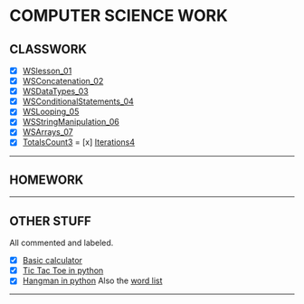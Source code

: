 # COMPUTER SCIENCE WORK

## CLASSWORK

- [x] [WSlesson_01](https://github.com/Techn0Ninja27/school/blob/main/python/calc.py)
- [x] [WSConcatenation_02](https://github.com/Techn0Ninja27/school/blob/main/python/concatenation.py)
- [x] [WSDataTypes_03](https://github.com/Techn0Ninja27/school/blob/main/python/wsdatatypes.py)
- [x] [WSConditionalStatements_04](https://github.com/Techn0Ninja27/school/blob/main/python/conditional_statements.py)
- [x] [WSLooping_05](https://github.com/Techn0Ninja27/school/blob/main/python/loops.py)
- [x] [WSStringManipulation_06](https://github.com/Techn0Ninja27/school/blob/main/python/stringstuff.py)
- [x] [WSArrays_07](https://github.com/Techn0Ninja27/school/blob/main/python/arrays.py)
- [x] [TotalsCount3](https://github.com/Techn0Ninja27/school/blob/main/python/counting_thingy.py)
= [x] [Iterations4](https://github.com/Techn0Ninja27/school/blob/main/python/iterations.py)
---
## HOMEWORK


---

## OTHER STUFF

All commented and labeled.

- [x] [Basic calculator](https://github.com/Techn0Ninja27/school/blob/main/python/calc.py)
- [x] [Tic Tac Toe in python](https://github.com/Techn0Ninja27/school/blob/main/python/tictactoe.py)
- [x] [Hangman in python](https://github.com/Techn0Ninja27/school/blob/main/python/hangman/hangman.py) Also the [word list](https://github.com/Techn0Ninja27/school/blob/main/python/hangman/words.txt)
---
